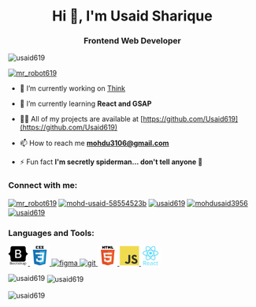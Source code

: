 <h1 align="center">Hi 👋, I'm Usaid Sharique</h1>
<h3 align="center">Frontend Web Developer</h3>

<p align="left"> <img src="https://komarev.com/ghpvc/?username=usaid619&label=Profile%20views&color=0e75b6&style=flat" alt="usaid619" /> </p>

<p align="left"> <a href="https://twitter.com/mr_robot619" target="blank"><img src="https://img.shields.io/twitter/follow/mr_robot619?logo=twitter&style=for-the-badge" alt="mr_robot619" /></a> </p>

- 🔭 I’m currently working on [Think](https://usaid619.github.io/Think)

- 🌱 I’m currently learning **React and GSAP**

- 👨‍💻 All of my projects are available at [https://github.com/Usaid619](https://github.com/Usaid619)

- 📫 How to reach me **mohdu3106@gmail.com**

- ⚡ Fun fact **I'm secretly spiderman... don't tell anyone 🤫**

<h3 align="left">Connect with me:</h3>
<p align="left">
<a href="https://twitter.com/mr_robot619" target="blank"><img align="center" src="https://raw.githubusercontent.com/rahuldkjain/github-profile-readme-generator/master/src/images/icons/Social/twitter.svg" alt="mr_robot619" height="30" width="40" /></a>
<a href="https://linkedin.com/in/mohd-usaid-58554523b" target="blank"><img align="center" src="https://raw.githubusercontent.com/rahuldkjain/github-profile-readme-generator/master/src/images/icons/Social/linked-in-alt.svg" alt="mohd-usaid-58554523b" height="30" width="40" /></a>
<a href="https://instagram.com/usaid619" target="blank"><img align="center" src="https://raw.githubusercontent.com/rahuldkjain/github-profile-readme-generator/master/src/images/icons/Social/instagram.svg" alt="usaid619" height="30" width="40" /></a>
<a href="https://www.youtube.com/c/mohdusaid3956" target="blank"><img align="center" src="https://raw.githubusercontent.com/rahuldkjain/github-profile-readme-generator/master/src/images/icons/Social/youtube.svg" alt="mohdusaid3956" height="30" width="40" /></a>
<a href="https://discord.gg/usaid619" target="blank"><img align="center" src="https://raw.githubusercontent.com/rahuldkjain/github-profile-readme-generator/master/src/images/icons/Social/discord.svg" alt="usaid619" height="30" width="40" /></a>
</p>

<h3 align="left">Languages and Tools:</h3>
<p align="left"> <a href="https://getbootstrap.com" target="_blank" rel="noreferrer"> <img src="https://raw.githubusercontent.com/devicons/devicon/master/icons/bootstrap/bootstrap-plain-wordmark.svg" alt="bootstrap" width="40" height="40"/> </a> <a href="https://www.w3schools.com/css/" target="_blank" rel="noreferrer"> <img src="https://raw.githubusercontent.com/devicons/devicon/master/icons/css3/css3-original-wordmark.svg" alt="css3" width="40" height="40"/> </a> <a href="https://www.figma.com/" target="_blank" rel="noreferrer"> <img src="https://www.vectorlogo.zone/logos/figma/figma-icon.svg" alt="figma" width="40" height="40"/> </a> <a href="https://git-scm.com/" target="_blank" rel="noreferrer"> <img src="https://www.vectorlogo.zone/logos/git-scm/git-scm-icon.svg" alt="git" width="40" height="40"/> </a> <a href="https://www.w3.org/html/" target="_blank" rel="noreferrer"> <img src="https://raw.githubusercontent.com/devicons/devicon/master/icons/html5/html5-original-wordmark.svg" alt="html5" width="40" height="40"/> </a> <a href="https://developer.mozilla.org/en-US/docs/Web/JavaScript" target="_blank" rel="noreferrer"> <img src="https://raw.githubusercontent.com/devicons/devicon/master/icons/javascript/javascript-original.svg" alt="javascript" width="40" height="40"/> </a> <a href="https://reactjs.org/" target="_blank" rel="noreferrer"> <img src="https://raw.githubusercontent.com/devicons/devicon/master/icons/react/react-original-wordmark.svg" alt="react" width="40" height="40"/> </a> </p>

<p><img align="left" src="https://github-readme-stats.vercel.app/api/top-langs?username=usaid619&show_icons=true&locale=en&layout=compact" alt="usaid619" /></p>

<p>&nbsp;<img align="center" src="https://github-readme-stats.vercel.app/api?username=usaid619&show_icons=true&locale=en" alt="usaid619" /></p>

<p><img align="center" src="https://github-readme-streak-stats.herokuapp.com/?user=usaid619&" alt="usaid619" /></p>
